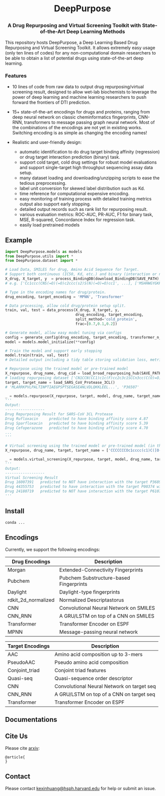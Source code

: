 <h1 align="center">
<p>DeepPurpose
</h1>

<h3 align="center">
<p> A Drug Repurposing and Virtual Screening Toolkit with State-of-the-Art Deep Learning Methods
</h3>

This repository hosts DeepPurpose, a Deep Learning Based Drug Repurposing and Virtual Screening Toolkit. It allows extremely easy usage (only ten lines of codes) for any non-computational domain researchers to be able to obtain a list of potential drugs using state-of-the-art deep learning. 


### Features

- 10 lines of code from raw data to output drug repurposing/virtual screening result, designed to allow wet-lab biochemists to leverage the power of deep learning and machine learning researchers to push forward the frontiers of DTI prediction.

- 15+ state-of-the-art encodings for drugs and proteins, ranging from deep neural network on classic cheminformatics fingerprints, CNN-RNN, transformers to message passing graph neural network. Most of the combinations of the encodings are not yet in existing works. Switching encoding is as simple as changing the encoding names!

- Realistic and user-friendly design: 
	- automatic identification to do drug target binding affinity (regression) or drug target interaction prediction (binary) task.
	- support cold target, cold drug settings for robust model evaluations and support single-target high throughput sequencing assay data setup.
	- many dataset loading and downloading/unzipping scripts to ease the tedious preprocessing. 
	- label unit conversion for skewed label distribution such as Kd.
	- time reference for computational expensive encoding.
	- easy monitoring of training process with detailed training metrics output also support early stopping.
	- detailed output records such as rank list for repurposing result.
	- various evaluation metrics: ROC-AUC, PR-AUC, F1 for binary task, MSE, R-squared, Concordance Index for regression task.
	- easily load pretrained models 

## Example

```python
import DeepPurpose.models as models
from DeepPurpose.utils import *
from DeepPurpose.dataset import *

# Load Data, SMILES for drug, Amino Acid Sequence for Target. 
# Support both continuous (IC50, Kd, etc.) and binary (interaction or not). Automatically adjust the loss and evaluation metrics. Support public dataset loading.
X_drug, X_target, y  = process_BindingDB(download_BindingDB(SAVE_PATH), y = 'Kd', binary = False, convert_to_log = True)
# e.g. ['Cc1ccc(CNS(=O)(=O)c2ccc(s2)S(N)(=O)=O)cc1', ...], ['MSHHWGYGKHNGPEHWHKDFPIAKGERQSPVDIDTH...', ...], [0.46, 0.49, ...]

# Type in the encoding names for drug/protein.
drug_encoding, target_encoding = 'MPNN', 'Transformer'

# Data processing, allow cold drug/protein setup split.
train, val, test = data_process(X_drug, X_target, y, 
                                drug_encoding, target_encoding, 
                                split_method='cold_protein', 
                                frac=[0.7,0.1,0.2])

# Generate model, allow easy model tuning via configs
config = generate_config(drug_encoding, target_encoding, transformer_n_layer_target = 3)
model = models.model_initialize(**config)

# Train the model and support early stopping
model.train(train, val, test)
# Detailed output including a tidy table storing validation loss, metrics, AUC curves figures and etc. are stored in the ./result folder.

# Repurpose using the trained model or pre-trained model
X_repurpose, drug_name, drug_cid = load_broad_repurposing_hub(SAVE_PATH)
# loading repurposing dataset ['CN1CCN(CC1)c1c(F)cc2c3c1SCCn3cc(C(O)=O)c2=O	', ...], ['Rufloxacin', ...], ['58258', ...] 
target, target_name = load_SARS_CoV_Protease_3CL()
# 'MLARRKPVLPALTINPTIAEGPSPTSEGASEANLVDLQKKLEEL...', 'P36507'

_ = models.repurpose(X_repurpose, target, model, drug_name, target_name)
'''
Output:
------------------
Drug Repurposing Result for SARS-CoV 3CL Protease
Drug Rufloxacin   	predicted to have binding affinity score 4.87
Drug Sparfloxacin   predicted to have binding affinity score 5.39
Drug Cefoperazone   predicted to have binding affinity score 4.70
...
'''

# Virtual screening using the trained model or pre-trained model (in this example, model is trained with binary outcome)
X_repurpose, drug_name, target, target_name = ['CCCCCCCOc1cccc(c1)C([O-])=O', ...], ['16007391', ...], ['MLARRKPVLPALTINPTIAEGPSPTSEGASEANLVDLQKKLEEL...', ...], ['P36896', 'P00374']

_ = models.virtual_screening(X_repurpose, target, model, drug_name, target_name)
'''
Output:
------------------
Virtual Screening Result
Drug 16007391   predicted to NOT have interaction with the target P36896 with interaction probablity of 0.23
Drug 44355753   predicted to have interaction with the target P00374 with interaction probablity of 0.71
Drug 24180719   predicted to NOT have interaction with the target P61075 with interaction probablity of 0.31
'''
```

## Install
```
conda ...
```

## Encodings
Currently, we support the following encodings:

| Drug Encodings  | Description |
|-----------------|-------------|
| Morgan | Extended-Connectivity Fingerprints |
| Pubchem| Pubchem Substructure-based Fingerprints|
| Daylight | Daylight-type fingerprints | 
| rdkit_2d_normalized| Normalized Descriptastorus|
| CNN | Convolutional Neural Network on SMILES|
|CNN_RNN| A GRU/LSTM on top of a CNN on SMILES|
|Transformer| Transformer Encoder on ESPF|
|  MPNN | Message-passing neural network |

| Target Encodings  | Description |
|-----------------|-------------|
| AAC | Amino acid composition up to 3-mers |
| PseudoAAC| Pseudo amino acid composition|
| Conjoint_triad | Conjoint triad features | 
| Quasi-seq| Quasi-sequence order descriptor|
| CNN | Convolutional Neural Network on target seq|
|CNN_RNN| A GRU/LSTM on top of a CNN on target seq|
|Transformer| Transformer Encoder on ESPF|

## Documentations


## Cite Us

Please cite [arxiv]():
```
@article{
}

```

## Contact
Please contact kexinhuang@hsph.harvard.edu for help or submit an issue. 



